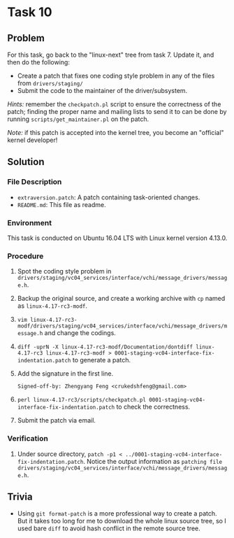 # Task 10

## Problem

For this task, go back to the "linux-next" tree from task 7. Update it, and then do the following:

- Create a patch that fixes one coding style problem in any of the files from `drivers/staging/`
- Submit the code to the maintainer of the driver/subsystem.

*Hints:* remember the `checkpatch.pl` script to ensure the correctness of the patch; finding the proper
name and mailing lists to send it to can be done by running `scripts/get_maintainer.pl` on the patch.

*Note:* if this patch is accepted into the kernel tree, you become an "official" kernel developer!



## Solution

### File Description

- `extraversion.patch`: A patch containing task-oriented changes.
- `README.md`: This file as readme.



### Environment

This task is conducted on Ubuntu 16.04 LTS with Linux kernel version 4.13.0.



### Procedure

1. Spot the coding style problem in `drivers/staging/vc04_services/interface/vchi/message_drivers/message.h`.

2. Backup the original source, and create a working archive with `cp` named as `linux-4.17-rc3-modf`.

3. `vim linux-4.17-rc3-modf/drivers/staging/vc04_services/interface/vchi/message_drivers/message.h` and change the codings.

4. `diff -uprN -X linux-4.17-rc3-modf/Documentation/dontdiff linux-4.17-rc3 linux-4.17-rc3-modf > 0001-staging-vc04-interface-fix-indentation.patch` to generate a patch.

5. Add the signature in the first line.

   ```
   Signed-off-by: Zhengyang Feng <crukedshfeng@gmail.com>
   ```

6. `perl linux-4.17-rc3/scripts/checkpatch.pl 0001-staging-vc04-interface-fix-indentation.patch` to check the correctness.

7. Submit the patch via email.

### Verification

1. Under source directory, `patch -p1 < ../0001-staging-vc04-interface-fix-indentation.patch`. Notice the output information as `patching file drivers/staging/vc04_services/interface/vchi/message_drivers/message.h`.

## Trivia

- Using `git format-patch` is a more professional way to create a patch. But it takes too long for me to download the whole linux source tree, so I used bare `diff` to avoid hash conflict in the remote source tree.